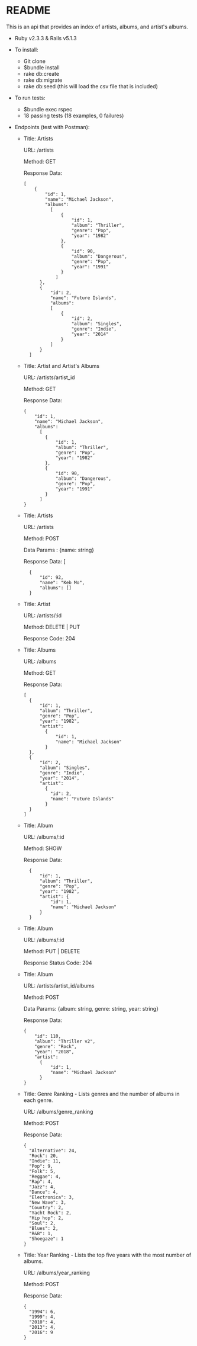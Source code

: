# README

This is an api that provides an index of artists, albums, and artist's albums.


* Ruby v2.3.3 & Rails v5.1.3

* To install:
  * Git clone
  * $bundle install
  * rake db:create
  * rake db:migrate
  * rake db:seed (this will load the csv file that is included)

* To run tests:
  * $bundle exec rspec
  * 18 passing tests (18 examples, 0 failures)

* Endpoints (test with Postman):

  * Title: Artists

    URL: /artists

    Method: GET

    Response Data: 
    
        [
            {
                "id": 1,
                "name": "Michael Jackson",
                "albums": 
                  [
                      {
                          "id": 1,
                          "album": "Thriller",
                          "genre": "Pop",
                          "year": "1982"
                      },
                      {
                          "id": 90,
                          "album": "Dangerous",
                          "genre": "Pop",
                          "year": "1991"
                      }
                    ]
              },
              {
                  "id": 2,
                  "name": "Future Islands",
                  "albums": 
                  [
                      {
                          "id": 2,
                          "album": "Singles",
                          "genre": "Indie",
                          "year": "2014"
                      }
                  ]
              } 
          ]
  
  * Title: Artist and Artist's Albums

    URL: /artists/artist_id

    Method: GET

    Response Data: 
    
        {
            "id": 1,
            "name": "Michael Jackson",
            "albums": 
              [
                {
                    "id": 1,
                    "album": "Thriller",
                    "genre": "Pop",
                    "year": "1982"
                },
                {
                    "id": 90,
                    "album": "Dangerous",
                    "genre": "Pop",
                    "year": "1991"
                }
              ]
        }
  
  
  * Title: Artists

    URL: /artists

    Method: POST

    Data Params : {name: string}

    Response Data: [

          {
              "id": 92,
              "name": "Keb Mo",
              "albums": []
          }

  * Title: Artist

      URL: /artists/:id

      Method: DELETE | PUT

      Response Code: 204
    
  * Title: Albums

    URL: /albums

    Method: GET

    Response Data: 
    
        [
          {
              "id": 1,
              "album": "Thriller",
              "genre": "Pop",
              "year": "1982",
              "artist": 
                {
                    "id": 1,
                    "name": "Michael Jackson"
                }
          },
          {
              "id": 2,
              "album": "Singles",
              "genre": "Indie",
              "year": "2014",
              "artist": 
                {
                  "id": 2,
                  "name": "Future Islands"
                }
          }
        ]

  * Title: Album

      URL: /albums/:id

      Method: SHOW

      Response Data:
      
          {
              "id": 1,
              "album": "Thriller",
              "genre": "Pop",
              "year": "1982",
              "artist": {
                  "id": 1,
                  "name": "Michael Jackson"
              }
          }

  * Title: Album

      URL: /albums/:id

      Method: PUT | DELETE

      Response Status Code: 204

  * Title: Album

      URL: /artists/artist_id/albums

      Method: POST

      Data Params: {album: string, genre: string, year: string}

      Response Data:

        {
            "id": 110,
            "album": "Thriller v2",
            "genre": "Rock",
            "year": "2018",
            "artist": 
              {
                  "id": 1,
                  "name": "Michael Jackson"
              }
        }
        

  

  * Title: Genre Ranking - Lists genres and the number of albums in each genre.

    URL: /albums/genre_ranking

    Method: POST

    Response Data: 
    
        {
          "Alternative": 24,
          "Rock": 20,
          "Indie": 11,
          "Pop": 9,
          "Folk": 5,
          "Reggae": 4,
          "Rap": 4,
          "Jazz": 4,
          "Dance": 4,
          "Electronica": 3,
          "New Wave": 3,
          "Country": 2,
          "Yacht Rock": 2,
          "Hip hop": 2,
          "Soul": 2,
          "Blues": 2,
          "R&B": 1,
          "Shoegaze": 1
        }

  * Title: Year Ranking - Lists the top five years with the most number of albums.

    URL: /albums/year_ranking

    Method: POST

    Response Data: 
    
        {
          "1994": 6,
          "1999": 4,
          "2010": 4,
          "2013": 4,
          "2016": 9
        }


  




